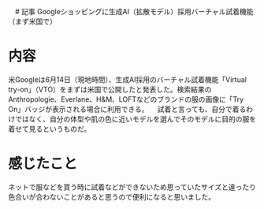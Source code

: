 　# 記事
 Googleショッピングに生成AI（拡散モデル）採用バーチャル試着機能（まず米国で）
 # 内容
 米Googleは6月14日（現地時間）、生成AI採用のバーチャル試着機能「Virtual try-on」（VTO）をまずは米国で公開したと発表した。検索結果のAnthropologie、Everlane、H&M、LOFTなどのブランドの服の画像に「Try On」バッジが表示される場合に利用できる。
　試着と言っても、自分で着るわけではなく、自分の体型や肌の色に近いモデルを選んでそのモデルに目的の服を着せて見るというものだ。
 
 # 感じたこと
 ネットで服などを買う時に試着などができないため思っていたサイズと違ったり色合いが合わないことがあると思うので便利になると思いました。
 
